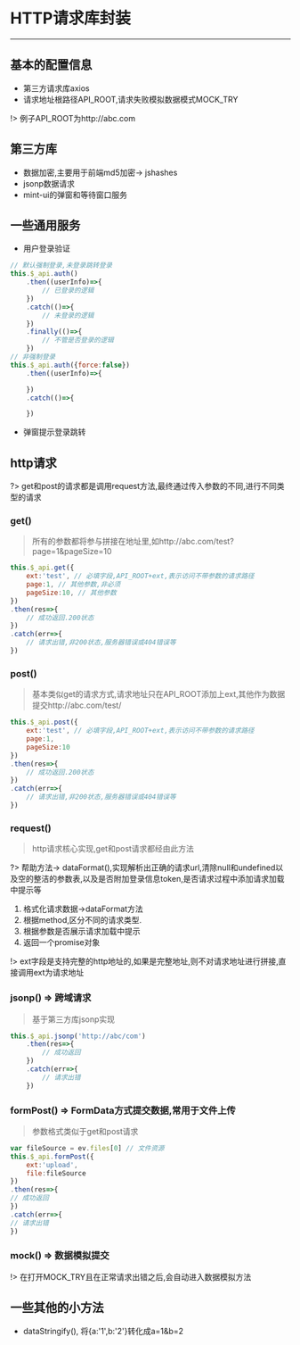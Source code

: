 # HTTP请求库封装

---

## 基本的配置信息

- 第三方请求库axios
- 请求地址根路径API_ROOT,请求失败模拟数据模式MOCK_TRY

!> 例子API_ROOT为http://abc.com

## 第三方库

- 数据加密,主要用于前端md5加密-> jshashes
- jsonp数据请求
- mint-ui的弹窗和等待窗口服务

## 一些通用服务

- 用户登录验证
```javascript
// 默认强制登录,未登录跳转登录
this.$_api.auth()
    .then((userInfo)=>{
        // 已登录的逻辑
    })
    .catch(()=>{
        // 未登录的逻辑
    })
    .finally(()=>{
        // 不管是否登录的逻辑
    })
// 非强制登录
this.$_api.auth({force:false})
    .then((userInfo)=>{

    })
    .catch(()=>{

    })
```
- 弹窗提示登录跳转

## http请求

?> get和post的请求都是调用request方法,最终通过传入参数的不同,进行不同类型的请求


### get()
> 所有的参数都将参与拼接在地址里,如http://abc.com/test?page=1&pageSize=10

```javascript
this.$_api.get({
    ext:'test', // 必填字段,API_ROOT+ext,表示访问不带参数的请求路径
    page:1, // 其他参数,非必须
    pageSize:10, // 其他参数
})
.then(res=>{
    // 成功返回.200状态
})
.catch(err=>{
    // 请求出错,非200状态,服务器错误或404错误等
})
```

### post()
> 基本类似get的请求方式,请求地址只在API_ROOT添加上ext,其他作为数据提交http://abc.com/test/

```javascript
this.$_api.post({
    ext:'test', // 必填字段,API_ROOT+ext,表示访问不带参数的请求路径
    page:1,
    pageSize:10
})
.then(res=>{
    // 成功返回.200状态
})
.catch(err=>{
    // 请求出错,非200状态,服务器错误或404错误等
})
```
### request()

> http请求核心实现,get和post请求都经由此方法

?> 帮助方法-> dataFormat(),实现解析出正确的请求url,清除null和undefined以及空的整洁的参数表,以及是否附加登录信息token,是否请求过程中添加请求加载中提示等

1. 格式化请求数据->dataFormat方法
2. 根据method,区分不同的请求类型.
3. 根据参数是否展示请求加载中提示
4. 返回一个promise对象

!> ext字段是支持完整的http地址的,如果是完整地址,则不对请求地址进行拼接,直接调用ext为请求地址

### jsonp() => 跨域请求

> 基于第三方库jsonp实现

```javascript
this.$_api.jsonp('http://abc/com')
    .then(res=>{
        // 成功返回
    })
    .catch(err=>{
        // 请求出错
    })
```

### formPost() => FormData方式提交数据,常用于文件上传

> 参数格式类似于get和post请求

```javascript
var fileSource = ev.files[0] // 文件资源
this.$_api.formPost({
    ext:'upload',
    file:fileSource
})
.then(res=>{
// 成功返回
})
.catch(err=>{
// 请求出错
})
```

### mock() => 数据模拟提交

!> 在打开MOCK_TRY且在正常请求出错之后,会自动进入数据模拟方法

## 一些其他的小方法

- dataStringify(), 将{a:'1',b:'2'}转化成a=1&b=2
